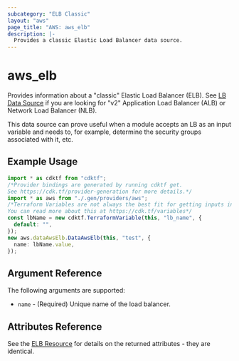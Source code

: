 ```yaml
---
subcategory: "ELB Classic"
layout: "aws"
page_title: "AWS: aws_elb"
description: |-
  Provides a classic Elastic Load Balancer data source.
---
```


# aws\_elb

Provides information about a "classic" Elastic Load Balancer (ELB).
See [LB Data Source](/docs/providers/aws/d/lb.html) if you are looking for "v2"
Application Load Balancer (ALB) or Network Load Balancer (NLB).

This data source can prove useful when a module accepts an LB as an input
variable and needs to, for example, determine the security groups associated
with it, etc.

## Example Usage

```typescript
import * as cdktf from "cdktf";
/*Provider bindings are generated by running cdktf get.
See https://cdk.tf/provider-generation for more details.*/
import * as aws from "./.gen/providers/aws";
/*Terraform Variables are not always the best fit for getting inputs in the context of Terraform CDK.
You can read more about this at https://cdk.tf/variables*/
const lbName = new cdktf.TerraformVariable(this, "lb_name", {
  default: "",
});
new aws.dataAwsElb.DataAwsElb(this, "test", {
  name: lbName.value,
});

```

## Argument Reference

The following arguments are supported:

* `name` - (Required) Unique name of the load balancer.

## Attributes Reference

See the [ELB Resource](/docs/providers/aws/r/elb.html) for details on the
returned attributes - they are identical.
